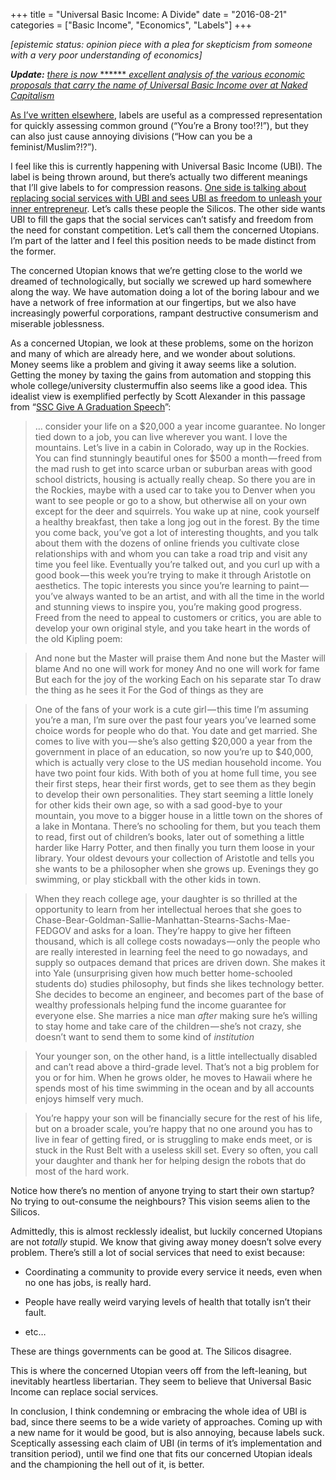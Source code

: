 +++
title = "Universal Basic Income: A Divide"
date = "2016-08-21"
categories = ["Basic Income", "Economics", "Labels"]
+++

*\[epistemic status: opinion piece with a plea for skepticism from someone with a very poor understanding of economics\]*

***Update:*** [*there is now* ****** *excellent analysis of the various economic proposals that carry the name of Universal Basic Income over at Naked Capitalism*](http://www.nakedcapitalism.com/2017/04/conversation-basic-income-mess-heres-make-sense.html)

[As I’ve written elsewhere](https://medium.com/@seanaubin/mind-maps-for-augmented-thinking-communication-24a7d949388d#.bghupl3xd), labels are useful as a compressed representation for quickly assessing common ground (“You’re a Brony too!?!”), but they can also just cause annoying divisions (“How can you be a feminist/Muslim?!?”).

I feel like this is currently happening with Universal Basic Income (UBI). The label is being thrown around, but there’s actually two different meanings that I’ll give labels to for compression reasons. [One side is talking about replacing social services with UBI and sees UBI as freedom to unleash your inner entrepreneur](https://www.theguardian.com/technology/2016/jun/22/silicon-valley-universal-basic-income-y-combinator). Let’s calls these people the Silicos. The other side wants UBI to fill the gaps that the social services can’t satisfy and freedom from the need for constant competition. Let’s call them the concerned Utopians. I’m part of the latter and I feel this position needs to be made distinct from the former.

The concerned Utopian knows that we’re getting close to the world we dreamed of technologically, but socially we screwed up hard somewhere along the way. We have automation doing a lot of the boring labour and we have a network of free information at our fingertips, but we also have increasingly powerful corporations, rampant destructive consumerism and miserable joblessness.

As a concerned Utopian, we look at these problems, some on the horizon and many of which are already here, and we wonder about solutions. Money seems like a problem and giving it away seems like a solution. Getting the money by taxing the gains from automation and stopping this whole college/university clustermuffin also seems like a good idea. This idealist view is exemplified perfectly by Scott Alexander in this passage from “[SSC Give A Graduation Speech](http://slatestarcodex.com/2014/05/23/ssc-gives-a-graduation-speech/)”:

> … consider your life on a $20,000 a year income guarantee. No longer tied down to a job, you can live wherever you want. I love the mountains. Let’s live in a cabin in Colorado, way up in the Rockies. You can find stunningly beautiful ones for $500 a month — freed from the mad rush to get into scarce urban or suburban areas with good school districts, housing is actually really cheap. So there you are in the Rockies, maybe with a used car to take you to Denver when you want to see people or go to a show, but otherwise all on your own except for the deer and squirrels. You wake up at nine, cook yourself a healthy breakfast, then take a long jog out in the forest. By the time you come back, you’ve got a lot of interesting thoughts, and you talk about them with the dozens of online friends you cultivate close relationships with and whom you can take a road trip and visit any time you feel like. Eventually you’re talked out, and you curl up with a good book — this week you’re trying to make it through Aristotle on aesthetics. The topic interests you since you’re learning to paint — you’ve always wanted to be an artist, and with all the time in the world and stunning views to inspire you, you’re making good progress. Freed from the need to appeal to customers or critics, you are able to develop your own original style, and you take heart in the words of the old Kipling poem:

> And none but the Master will praise them
> And none but the Master will blame
> And no one will work for money
> And no one will work for fame
> But each for the joy of the working
> Each on his separate star
> To draw the thing as he sees it
> For the God of things as they are

> One of the fans of your work is a cute girl — this time I’m assuming you’re a man, I’m sure over the past four years you’ve learned some choice words for people who do that. You date and get married. She comes to live with you — she’s also getting $20,000 a year from the government in place of an education, so now you’re up to $40,000, which is actually very close to the US median household income. You have two point four kids. With both of you at home full time, you see their first steps, hear their first words, get to see them as they begin to develop their own personalities. They start seeming a little lonely for other kids their own age, so with a sad good-bye to your mountain, you move to a bigger house in a little town on the shores of a lake in Montana. There’s no schooling for them, but you teach them to read, first out of children’s books, later out of something a little harder like Harry Potter, and then finally you turn them loose in your library. Your oldest devours your collection of Aristotle and tells you she wants to be a philosopher when she grows up. Evenings they go swimming, or play stickball with the other kids in town.

> When they reach college age, your daughter is so thrilled at the opportunity to learn from her intellectual heroes that she goes to Chase-Bear-Goldman-Sallie-Manhattan-Stearns-Sachs-Mae-FEDGOV and asks for a loan. They’re happy to give her fifteen thousand, which is all college costs nowadays — only the people who are really interested in learning feel the need to go nowadays, and supply so outpaces demand that prices are driven down. She makes it into Yale (unsurprising given how much better home-schooled students do) studies philosophy, but finds she likes technology better. She decides to become an engineer, and becomes part of the base of wealthy professionals helping fund the income guarantee for everyone else. She marries a nice man *after* making sure he’s willing to stay home and take care of the children — she’s not crazy, she doesn’t want to send them to some kind of *institution*

> Your younger son, on the other hand, is a little intellectually disabled and can’t read above a third-grade level. That’s not a big problem for you or for him. When he grows older, he moves to Hawaii where he spends most of his time swimming in the ocean and by all accounts enjoys himself very much.

> You’re happy your son will be financially secure for the rest of his life, but on a broader scale, you’re happy that no one around you has to live in fear of getting fired, or is struggling to make ends meet, or is stuck in the Rust Belt with a useless skill set. Every so often, you call your daughter and thank her for helping design the robots that do most of the hard work.

Notice how there’s no mention of anyone trying to start their own startup? No trying to out-consume the neighbours? This vision seems alien to the Silicos.

Admittedly, this is almost recklessly idealist, but luckily concerned Utopians are not *totally* stupid. We know that giving away money doesn’t solve every problem. There’s still a lot of social services that need to exist because:

- Coordinating a community to provide every service it needs, even when no one has jobs, is really hard.

- People have really weird varying levels of health that totally isn’t their fault.

- etc…

These are things governments can be good at. The Silicos disagree.

This is where the concerned Utopian veers off from the left-leaning, but inevitably heartless libertarian. They seem to believe that Universal Basic Income can replace social services.

In conclusion, I think condemning or embracing the whole idea of UBI is bad, since there seems to be a wide variety of approaches. Coming up with a new name for it would be good, but is also annoying, because labels suck. Sceptically assessing each claim of UBI (in terms of it’s implementation and transition period), until we find one that fits our concerned Utopian ideals and the championing the hell out of it, is better.

